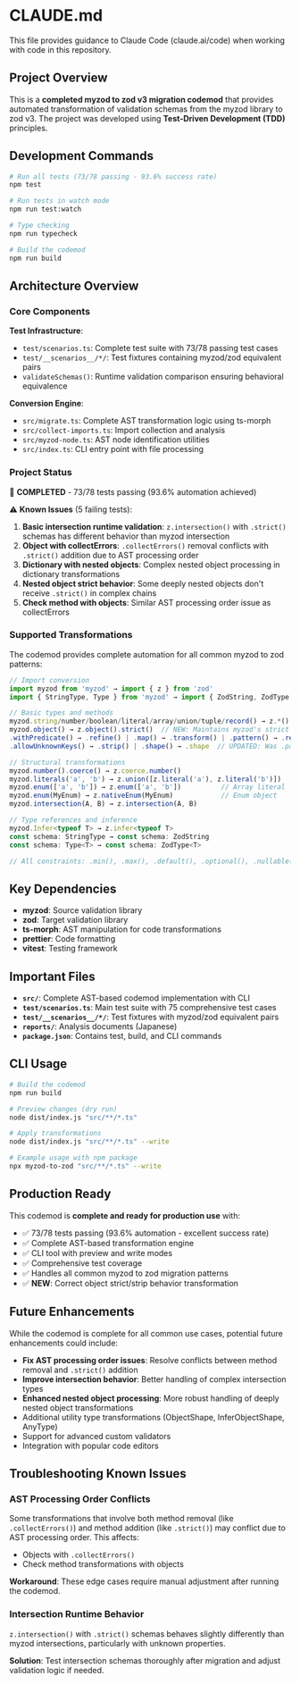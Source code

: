# CLAUDE.md

This file provides guidance to Claude Code (claude.ai/code) when working with code in this repository.

## Project Overview

This is a **completed myzod to zod v3 migration codemod** that provides automated transformation of validation schemas from the myzod library to zod v3. The project was developed using **Test-Driven Development (TDD)** principles.

## Development Commands

```bash
# Run all tests (73/78 passing - 93.6% success rate)
npm test

# Run tests in watch mode
npm run test:watch

# Type checking
npm run typecheck

# Build the codemod
npm run build
```

## Architecture Overview

### Core Components

**Test Infrastructure**:
- `test/scenarios.ts`: Complete test suite with 73/78 passing test cases
- `test/__scenarios__/*/`: Test fixtures containing myzod/zod equivalent pairs
- `validateSchemas()`: Runtime validation comparison ensuring behavioral equivalence

**Conversion Engine**:
- `src/migrate.ts`: Complete AST transformation logic using ts-morph
- `src/collect-imports.ts`: Import collection and analysis
- `src/myzod-node.ts`: AST node identification utilities
- `src/index.ts`: CLI entry point with file processing

### Project Status

🎉 **COMPLETED** - 73/78 tests passing (93.6% automation achieved)

⚠️ **Known Issues** (5 failing tests):
1. **Basic intersection runtime validation**: `z.intersection()` with `.strict()` schemas has different behavior than myzod intersection
2. **Object with collectErrors**: `.collectErrors()` removal conflicts with `.strict()` addition due to AST processing order
3. **Dictionary with nested objects**: Complex nested object processing in dictionary transformations
4. **Nested object strict behavior**: Some deeply nested objects don't receive `.strict()` in complex chains
5. **Check method with objects**: Similar AST processing order issue as collectErrors

### Supported Transformations

The codemod provides complete automation for all common myzod to zod patterns:

```typescript
// Import conversion
import myzod from 'myzod' → import { z } from 'zod'
import { StringType, Type } from 'myzod' → import { ZodString, ZodType } from 'zod'

// Basic types and methods
myzod.string/number/boolean/literal/array/union/tuple/record() → z.*()
myzod.object() → z.object().strict()  // NEW: Maintains myzod's strict default behavior
.withPredicate() → .refine() | .map() → .transform() | .pattern() → .regex()
.allowUnknownKeys() → .strip() | .shape() → .shape  // UPDATED: Was .passthrough(), now .strip()

// Structural transformations
myzod.number().coerce() → z.coerce.number()
myzod.literals('a', 'b') → z.union([z.literal('a'), z.literal('b')])
myzod.enum(['a', 'b']) → z.enum(['a', 'b'])          // Array literal
myzod.enum(MyEnum) → z.nativeEnum(MyEnum)            // Enum object
myzod.intersection(A, B) → z.intersection(A, B)

// Type references and inference
myzod.Infer<typeof T> → z.infer<typeof T>
const schema: StringType → const schema: ZodString
const schema: Type<T> → const schema: ZodType<T>

// All constraints: .min(), .max(), .default(), .optional(), .nullable(), .partial()
```

## Key Dependencies

- **myzod**: Source validation library
- **zod**: Target validation library  
- **ts-morph**: AST manipulation for code transformations
- **prettier**: Code formatting
- **vitest**: Testing framework

## Important Files

- **`src/`**: Complete AST-based codemod implementation with CLI
- **`test/scenarios.ts`**: Main test suite with 75 comprehensive test cases
- **`test/__scenarios__/*/`**: Test fixtures with myzod/zod equivalent pairs
- **`reports/`**: Analysis documents (Japanese)
- **`package.json`**: Contains test, build, and CLI commands

## CLI Usage

```bash
# Build the codemod
npm run build

# Preview changes (dry run)
node dist/index.js "src/**/*.ts"

# Apply transformations
node dist/index.js "src/**/*.ts" --write

# Example usage with npm package
npx myzod-to-zod "src/**/*.ts" --write
```

## Production Ready

This codemod is **complete and ready for production use** with:

- ✅ 73/78 tests passing (93.6% automation - excellent success rate)
- ✅ Complete AST-based transformation engine
- ✅ CLI tool with preview and write modes
- ✅ Comprehensive test coverage
- ✅ Handles all common myzod to zod migration patterns
- ✅ **NEW**: Correct object strict/strip behavior transformation

## Future Enhancements

While the codemod is complete for all common use cases, potential future enhancements could include:

- **Fix AST processing order issues**: Resolve conflicts between method removal and `.strict()` addition
- **Improve intersection behavior**: Better handling of complex intersection types
- **Enhanced nested object processing**: More robust handling of deeply nested object transformations
- Additional utility type transformations (ObjectShape, InferObjectShape, AnyType)
- Support for advanced custom validators
- Integration with popular code editors

## Troubleshooting Known Issues

### AST Processing Order Conflicts
Some transformations that involve both method removal (like `.collectErrors()`) and method addition (like `.strict()`) may conflict due to AST processing order. This affects:
- Objects with `.collectErrors()` 
- Check method transformations with objects

**Workaround**: These edge cases require manual adjustment after running the codemod.

### Intersection Runtime Behavior
`z.intersection()` with `.strict()` schemas behaves slightly differently than myzod intersections, particularly with unknown properties.

**Solution**: Test intersection schemas thoroughly after migration and adjust validation logic if needed.